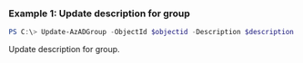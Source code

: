 ### Example 1: Update description for group
```powershell
PS C:\> Update-AzADGroup -ObjectId $objectid -Description $description

```

Update description for group.


